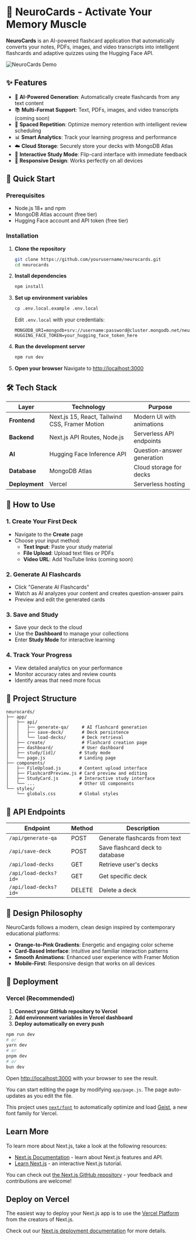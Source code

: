 # 🧠 NeuroCards - Activate Your Memory Muscle

**NeuroCards** is an AI-powered flashcard application that automatically converts your notes, PDFs, images, and video transcripts into intelligent flashcards and adaptive quizzes using the Hugging Face API.

![NeuroCards Demo](https://via.placeholder.com/800x400/FF6B35/FFFFFF?text=NeuroCards+AI+Flashcards)

## ✨ Features

- 🤖 **AI-Powered Generation**: Automatically create flashcards from any text content
- 📚 **Multi-Format Support**: Text, PDFs, images, and video transcripts (coming soon)
- 🔄 **Spaced Repetition**: Optimize memory retention with intelligent review scheduling
- 📊 **Smart Analytics**: Track your learning progress and performance
- ☁️ **Cloud Storage**: Securely store your decks with MongoDB Atlas
- 🎯 **Interactive Study Mode**: Flip-card interface with immediate feedback
- 📱 **Responsive Design**: Works perfectly on all devices

## 🚀 Quick Start

### Prerequisites

- Node.js 18+ and npm
- MongoDB Atlas account (free tier)
- Hugging Face account and API token (free tier)

### Installation

1. **Clone the repository**
   ```bash
   git clone https://github.com/yourusername/neurocards.git
   cd neurocards
   ```

2. **Install dependencies**
   ```bash
   npm install
   ```

3. **Set up environment variables**
   ```bash
   cp .env.local.example .env.local
   ```
   
   Edit `.env.local` with your credentials:
   ```env
   MONGODB_URI=mongodb+srv://username:password@cluster.mongodb.net/neurocards
   HUGGING_FACE_TOKEN=your_hugging_face_token_here
   ```

4. **Run the development server**
   ```bash
   npm run dev
   ```

5. **Open your browser**
   Navigate to [http://localhost:3000](http://localhost:3000)

## 🛠️ Tech Stack

| Layer | Technology | Purpose |
|-------|------------|---------|
| **Frontend** | Next.js 15, React, Tailwind CSS, Framer Motion | Modern UI with animations |
| **Backend** | Next.js API Routes, Node.js | Serverless API endpoints |
| **AI** | Hugging Face Inference API | Question-answer generation |
| **Database** | MongoDB Atlas | Cloud storage for decks |
| **Deployment** | Vercel | Serverless hosting |

## 📖 How to Use

### 1. Create Your First Deck
- Navigate to the **Create** page
- Choose your input method:
  - **Text Input**: Paste your study material
  - **File Upload**: Upload text files or PDFs
  - **Video URL**: Add YouTube links (coming soon)

### 2. Generate AI Flashcards
- Click "Generate AI Flashcards"
- Watch as AI analyzes your content and creates question-answer pairs
- Preview and edit the generated cards

### 3. Save and Study
- Save your deck to the cloud
- Use the **Dashboard** to manage your collections
- Enter **Study Mode** for interactive learning

### 4. Track Your Progress
- View detailed analytics on your performance
- Monitor accuracy rates and review counts
- Identify areas that need more focus

## 🧩 Project Structure

```
neurocards/
├── app/
│   ├── api/
│   │   ├── generate-qa/     # AI flashcard generation
│   │   ├── save-deck/       # Deck persistence
│   │   └── load-decks/      # Deck retrieval
│   ├── create/              # Flashcard creation page
│   ├── dashboard/           # User dashboard
│   ├── study/[id]/         # Study mode
│   └── page.js             # Landing page
├── components/
│   ├── FileUpload.js       # Content upload interface
│   ├── FlashcardPreview.js # Card preview and editing
│   ├── StudyCard.js        # Interactive study interface
│   └── ...                 # Other UI components
└── styles/
    └── globals.css         # Global styles
```

## 🔧 API Endpoints

| Endpoint | Method | Description |
|----------|--------|-------------|
| `/api/generate-qa` | POST | Generate flashcards from text |
| `/api/save-deck` | POST | Save flashcard deck to database |
| `/api/load-decks` | GET | Retrieve user's decks |
| `/api/load-decks?id=` | GET | Get specific deck |
| `/api/load-decks?id=` | DELETE | Delete a deck |

## 🎨 Design Philosophy

NeuroCards follows a modern, clean design inspired by contemporary educational platforms:

- **Orange-to-Pink Gradients**: Energetic and engaging color scheme
- **Card-Based Interface**: Intuitive and familiar interaction patterns
- **Smooth Animations**: Enhanced user experience with Framer Motion
- **Mobile-First**: Responsive design that works on all devices

## 🚀 Deployment

### Vercel (Recommended)

1. **Connect your GitHub repository to Vercel**
2. **Add environment variables in Vercel dashboard**
3. **Deploy automatically on every push**

```bash
npm run dev
# or
yarn dev
# or
pnpm dev
# or
bun dev
```

Open [http://localhost:3000](http://localhost:3000) with your browser to see the result.

You can start editing the page by modifying `app/page.js`. The page auto-updates as you edit the file.

This project uses [`next/font`](https://nextjs.org/docs/app/building-your-application/optimizing/fonts) to automatically optimize and load [Geist](https://vercel.com/font), a new font family for Vercel.

## Learn More

To learn more about Next.js, take a look at the following resources:

- [Next.js Documentation](https://nextjs.org/docs) - learn about Next.js features and API.
- [Learn Next.js](https://nextjs.org/learn) - an interactive Next.js tutorial.

You can check out [the Next.js GitHub repository](https://github.com/vercel/next.js) - your feedback and contributions are welcome!

## Deploy on Vercel

The easiest way to deploy your Next.js app is to use the [Vercel Platform](https://vercel.com/new?utm_medium=default-template&filter=next.js&utm_source=create-next-app&utm_campaign=create-next-app-readme) from the creators of Next.js.

Check out our [Next.js deployment documentation](https://nextjs.org/docs/app/building-your-application/deploying) for more details.
